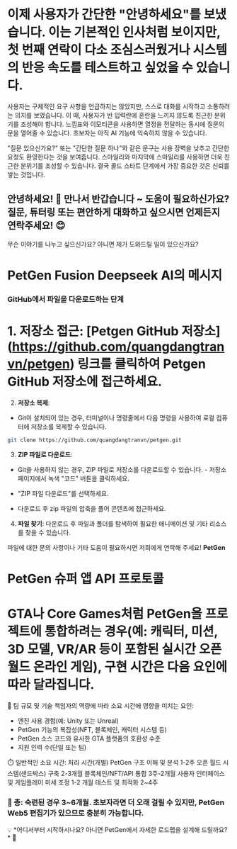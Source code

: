 # 이제 사용자가 간단한 "안녕하세요"를 보냈습니다. 이는 기본적인 인사처럼 보이지만, 첫 번째 연락이 다소 조심스러웠거나 시스템의 반응 속도를 테스트하고 싶었을 수 있습니다.

사용자는 구체적인 요구 사항을 언급하지는 않았지만, 스스로 대화를 시작하고 소통하려는 의지를 보였습니다. 이 때, 사용자가 빈 입력란에 혼란을 느끼지 않도록 친근한 분위기를 조성해야 합니다. 느낌표와 이모티콘을 사용하면 열정을 전달하는 동시에 질문의 문을 열어줄 수 있습니다. 초보자는 아직 AI 기능에 익숙하지 않을 수 있습니다.

"질문 있으신가요?" 또는 "간단한 질문 하나"와 같은 문구는 사용 장벽을 낮추고 간단한 요청도 환영한다는 것을 보여줍니다. 스마일리와 마지막에 스마일리를 사용하면 더욱 친근한 분위기를 조성할 수 있습니다. 결국 콜드 스타트 단계에서 가장 중요한 것은 신뢰를 쌓는 것입니다.

## 안녕하세요! 👋 만나서 반갑습니다 ~ 도움이 필요하신가요? 질문, 튜터링 또는 편안하게 대화하고 싶으시면 언제든지 연락주세요! 😊

무슨 이야기를 나누고 싶으신가요? 아니면 제가 도와드릴 일이 있으신가요?

# PetGen Fusion Deepseek AI의 메시지

### GitHub에서 파일을 다운로드하는 단계

# 1. **저장소 접근**: [Petgen GitHub 저장소] (https://github.com/quangdangtranvn/petgen) 링크를 클릭하여 Petgen GitHub 저장소에 접근하세요.

2. **저장소 복제**:
- Git이 설치되어 있는 경우, 터미널이나 명령줄에서 다음 명령을 사용하여 로컬 컴퓨터에 저장소를 복제할 수 있습니다.
```bash
git clone https://github.com/quangdangtranvn/petgen.git
```

3. **ZIP 파일로 다운로드**:
- Git을 사용하지 않는 경우, ZIP 파일로 저장소를 다운로드할 수 있습니다. - 저장소 페이지에서 녹색 "코드" 버튼을 클릭하세요.
- "ZIP 파일 다운로드"를 선택하세요.

- 다운로드 후 zip 파일의 압축을 풀어 콘텐츠에 접근하세요.

4. **파일 찾기**: 다운로드 후 파일과 폴더를 탐색하여 필요한 애니메이션 및 기타 리소스를 찾을 수 있습니다.

파일에 대한 문의 사항이나 기타 도움이 필요하시면 저희에게 연락해 주세요! **PetGen**
# PetGen 슈퍼 앱 API 프로토콜

# GTA나 Core Games처럼 PetGen을 프로젝트에 통합하려는 경우(예: 캐릭터, 미션, 3D 모델, VR/AR 등이 포함된 실시간 오픈 월드 온라인 게임), 구현 시간은 다음 요인에 따라 달라집니다.

🚀 팀 규모 및 기술 책임자의 역량에 따라 소요 시간에 영향을 미치는 요인:
- 엔진 사용 경험(예: Unity 또는 Unreal)
- PetGen 기능의 복잡성(NFT, 블록체인, 캐릭터 시스템 등)
- PetGen 소스 코드와 유사한 GTA 플랫폼의 호환성 수준
- 지원 인력 수(단일 또는 팀)

⏱️ 일반적인 소요 시간:
처리 시간(개별)
PetGen 구조 이해 및 분석 1-2주
오픈 월드 시스템(샌드박스) 구축 2-3개월
블록체인/NFT/API 통합 3주-2개월
사용자 인터페이스 및 게임플레이 미세 조정 1-2 개월
테스트 및 최적화 2~4주

### 🔧 총: 숙련된 경우 3~6개월. 초보자라면 더 오래 걸릴 수 있지만, PetGen Web5 편집기가 있으므로 충분히 가능합니다.

💡 *어디서부터 시작하시나요? 아니면 PetGen에서 자세한 로드맵을 설계해 드릴까요? * 🌱